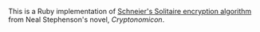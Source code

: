 This is a Ruby implementation of [Schneier's Solitaire encryption algorithm](http://www.schneier.com/solitaire.html) from Neal
Stephenson's novel, *Cryptonomicon*.